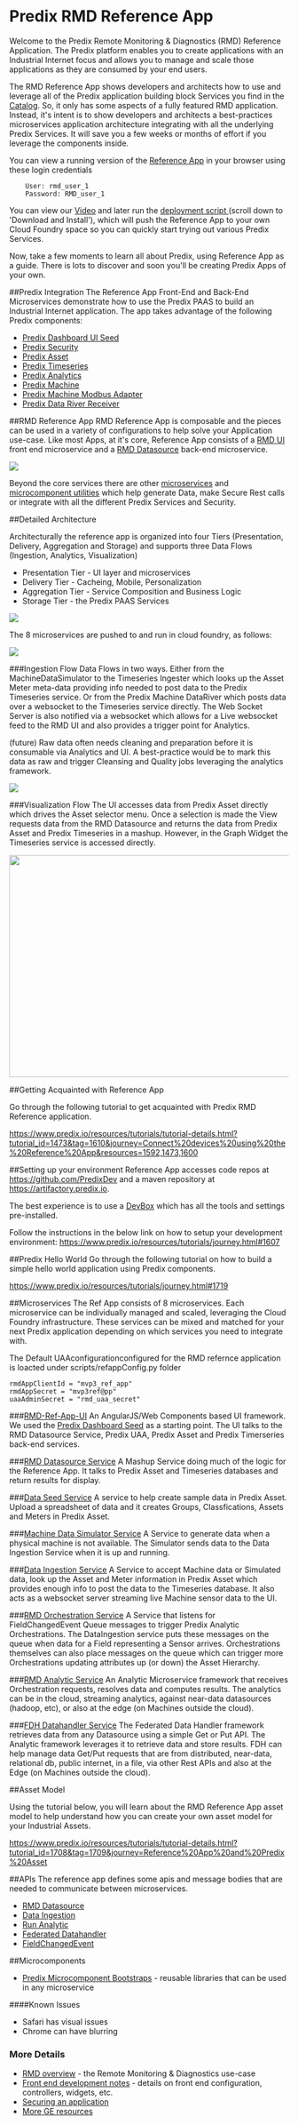 Predix RMD Reference App 
=====================

Welcome to the Predix Remote Monitoring & Diagnostics (RMD) Reference Application.  The Predix platform enables you to create applications with an Industrial Internet focus and allows you to manage and scale those applications as they are consumed by your end users.  

The RMD Reference App shows developers and architects how to use and leverage all of the Predix application building block Services you find in the [Catalog](https://www.predix.io/catalog).  So, it only has some aspects of a fully featured RMD application.  Instead, it's intent is to show developers and architects a best-practices microservices application architecture integrating with all the underlying Predix Services.  It will save you a few weeks or months of effort if you leverage the components inside.    

You can view a running version of the  [Reference App](https://rmd-ref-app.run.aws-usw02-pr.ice.predix.io/dashboard) in your browser using these login credentials

        User: rmd_user_1
        Password: RMD_user_1
        
You can view our <a href=https://youtu.be/2MGPTJ8yjyc target="_blank">Video</a> and later run the [deployment script ](https://predix.io/resources/tutorials/tutorial-details.html?tutorial_id=1473&tag=1610&journey=Connect%20devices%20using%20the%20Reference%20App&resources=1592,1473,1600#deploy) (scroll down to 'Download and Install'), which will push the Reference App to your own Cloud Foundry space so you can quickly start trying out various Predix Services.

Now, take a few moments to learn all about  Predix, using Reference App as a guide.  There is lots to discover and soon you'll be creating Predix Apps of your own.

##Predix Integration
The Reference App Front-End and Back-End Microservices demonstrate how to use the Predix PAAS to build an Industrial Internet application.  The app takes advantage of the following Predix components:

- [Predix Dashboard UI Seed](https://github.com/predixdev/predix-seed)
- [Predix Security](https://www.predix.io/docs#Jig2gorb)
- [Predix Asset](https://www.predix.io/docs#zChUPu1U)
- [Predix Timeseries](https://www.predix.io/docs#mnlfuvZz)
- [Predix Analytics](https://www.predix.io/docs#EG3xVdLg)
- [Predix Machine](https://www.predix.io/docs#mL2j0aax)
- [Predix Machine Modbus Adapter](https://www.predix.io/docs/?r=402244#wjGUrd7M)
- [Predix Data River Receiver](https://www.predix.io/docs/?r=829105#s8wRgtg6)

##RMD Reference App
RMD Reference App is composable and the pieces can be used in a variety of configurations to help solve your Application use-case.  Like most Apps, at it's core, Reference App consists of a [RMD UI](#microservices) front end microservice and a [RMD Datasource](#microservices) back-end microservice.   

<img src="images/RefApp-CoreMicroservices.png">

Beyond the core services there are other [microservices](#microservices) and [microcomponent utilities](#microcomponents) which help generate Data, make Secure Rest calls or integrate with all the different Predix Services and Security.

##Detailed Architecture

Architecturally the reference app is organized into four Tiers (Presentation, Delivery, Aggregation and Storage) and supports three Data Flows (Ingestion, Analytics, Visualization)
- Presentation Tier - UI layer and microservices
- Delivery Tier - Cacheing, Mobile, Personalization
- Aggregation Tier - Service Composition and Business Logic
- Storage Tier - the Predix PAAS Services

<img src="images/refapp_arch1.png">

The 8 microservices are pushed to and run in cloud foundry, as follows:

<img src="images/ReferenceApp-Microservices.png">

###Ingestion Flow
Data Flows in two ways. Either from the MachineDataSimulator to the Timeseries Ingester which looks up the Asset Meter meta-data providing info needed to post data to the Predix Timeseries service. Or from the Predix Machine DataRiver which posts data over a websocket to the Timeseries service directly.  The Web Socket Server is also notified via a websocket which allows for a Live websocket feed to the RMD UI and also provides a trigger point for Analytics.

(future) Raw data often needs cleaning and preparation before it is consumable via Analytics and UI.  A best-practice would be to mark this data as raw and trigger Cleansing and Quality jobs leveraging the analytics framework.  

<img src='images/RefApp-IngestionFlow.png' >

###Visualization Flow
The UI accesses data from Predix Asset directly which drives the Asset selector menu. Once a selection is made the View requests data from the RMD Datasource and returns the data from Predix Asset and Predix Timeseries in a mashup.  However, in the Graph Widget the Timeseries service is accessed directly. 

<img src='images/RefApp-VisualizationFlow.png' width=600 height=400>

##Getting Acquainted with Reference App

Go through the following tutorial to get acquainted with Predix RMD Reference application.

https://www.predix.io/resources/tutorials/tutorial-details.html?tutorial_id=1473&tag=1610&journey=Connect%20devices%20using%20the%20Reference%20App&resources=1592,1473,1600


##Setting up your environment
Reference App accesses code repos at https://github.com/PredixDev and a maven repository at https://artifactory.predix.io.

The best experience is to use a [DevBox](https://www.predix.io/catalog/other-resources/devbox.html) which has all the tools and settings pre-installed.  

Follow the instructions in the below link on how to setup your development environment:
https://www.predix.io/resources/tutorials/journey.html#1607

##Predix Hello World
Go through the following tutorial on how to build a simple hello world application using Predix components.

https://www.predix.io/resources/tutorials/journey.html#1719

##Microservices
The Ref App consists of 8 microservices. Each microservice can be individually managed and scaled, leveraging the Cloud Foundry infrastructure. These services can be mixed and matched for your next Predix application depending on which services you need to integrate with.

The Default UAAconfigurationconfigured for the RMD refernce application is loacted under scripts/refappConfig.py folder
 ```
 rmdAppClientId = "mvp3_ref_app"
 rmdAppSecret = "mvp3ref@pp"
 uaaAdminSecret = "rmd_uaa_secret"
  ```

###[RMD-Ref-App-UI](https://github.com/PredixDev/rmd-ref-app-ui#rmd-reference-application-ui-microservice)
An AngularJS/Web Components based UI framework.  We used the [Predix Dashboard Seed](https://github.com/PredixDev/predix-seed) as a starting point.  The UI talks to the RMD Datasource Service, Predix UAA, Predix Asset and Predix Timerseries back-end services.

###[RMD Datasource Service](https://github.com/PredixDev/rmd-datasource/blob/master/README.md#welcome-to-the-rmd-datasource-microservice)
A Mashup Service doing much of the logic for the Reference App.  It talks to Predix Asset and Timeseries databases and return results for display.

###[Data Seed Service](https://github.com/PredixDev/data-seed-service/blob/master/README.md#welcome-to-the-data-seed-service)
A service to help create sample data in Predix Asset.  Upload a spreadsheet of data and it creates Groups, Classfications, Assets and Meters in Predix Asset. 

###[Machine Data Simulator Service](https://github.com/predixdev/machinedata-simulator/tree/master#machinedata-simulator)
  A Service to generate data when a physical machine is not available.  The Simulator sends data to the Data Ingestion Service when it is up and running.

###[Data Ingestion Service](https://github.com/predixdev/dataingestion-service/tree/master#predix-data-ingestion-service)
  A Service to accept Machine data or Simulated data, look up the Asset and Meter information in Predix Asset which provides enough info to post the data to the Timeseries database.  It also acts as a websocket server streaming live Machine sensor data to the UI.

###[RMD Orchestration Service](https://github.com/predixdev/rmd-orchestration/tree/master#rmd-orchestration)
  A Service that listens for FieldChangedEvent Queue messages to trigger Predix Analytic Orchestrations.  The DataIngestion service puts these messages on the queue when data for a Field representing a Sensor arrives.  Orchestrations themselves can also place messages on the queue which can trigger more Orchestrations updating attributes up (or down) the Asset Hierarchy.

###[RMD Analytic Service](https://github.com/predixdev/rmd-analytics/tree/master#analytics-for-predix-rmd-reference-app)
  An Analytic Microservice framework that receives Orchestration requests, resolves data and computes results.  The analytics can be in the cloud, streaming analytics, against near-data datasources (hadoop, etc), or also at the edge (on Machines outside the cloud).

###[FDH Datahandler Service](https://github.com/predixdev/fdh-router-service/tree/master#fdh-router-service)
  The Federated Data Handler framework retrieves data from any Datasource using a simple Get or Put API.  The Analytic framework leverages it to retrieve data and store results. FDH can help manage data Get/Put requests that are from distributed, near-data, relational db, public internet, in a file, via other Rest APIs and also at the Edge (on Machines outside the cloud).

##Asset Model

Using the tutorial below, you will learn about the RMD Reference App asset model to help understand how you can create your own asset model for your Industrial Assets.

https://www.predix.io/resources/tutorials/tutorial-details.html?tutorial_id=1708&tag=1709&journey=Reference%20App%20and%20Predix%20Asset

##APIs
The reference app defines some apis and message bodies that are needed to communicate between microservices.
* [RMD Datasource](https://github.com/PredixDev/rmd-datasource)
* [Data Ingestion](https://github.com/PredixDev/dataingestion-service)
* [Run Analytic](https://github.com/PredixDev/ext-interface)
* [Federated Datahandler](https://github.com/PredixDev/ext-interface)
* [FieldChangedEvent](https://github.com/PredixDev/ext-interface)

##Microcomponents
* [Predix Microcomponent Bootstraps](docs/microcomponents.md) - reusable libraries that can be used in any microservice

####Known Issues
* Safari has visual issues
* Chrome can have blurring

### More Details
* [RMD overview](docs/overview.md) - the Remote Monitoring & Diagnostics use-case
* [Front end development notes](https://github.com/predixdev/rmd-ref-app-ui/tree/master/public/docs/frontEndDev.md) - details on front end configuration, controllers, widgets, etc.
* [Securing an application](docs/security.md)
* [More GE resources](docs/resources.md)
